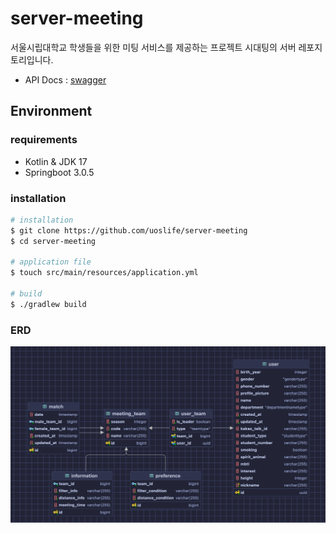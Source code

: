 # server-meeting

서울시립대학교 학생들을 위한 미팅 서비스를 제공하는 프로젝트 시대팅의 서버 레포지토리입니다.

- API Docs : [swagger](https://meeting.uoslife.com/api/swagger-ui/index.html)

## Environment

### requirements
- Kotlin & JDK 17
- Springboot 3.0.5

### installation
```bash
# installation
$ git clone https://github.com/uoslife/server-meeting
$ cd server-meeting

# application file
$ touch src/main/resources/application.yml

# build
$ ./gradlew build
```

### ERD

![시대팅 ERD](docsource/Sidaeting-erd-2.png)
